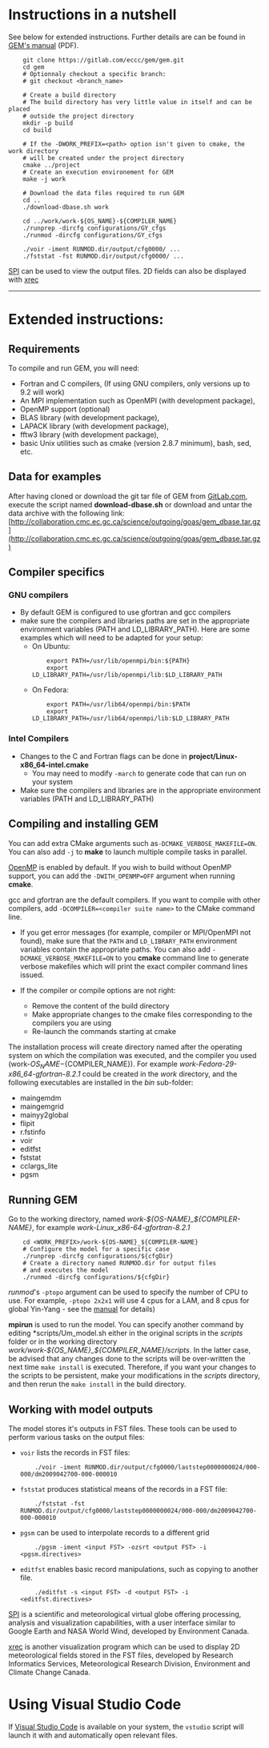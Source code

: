 # Instructions in a nutshell

See below for extended instructions.  Further details are can be found in
[GEM's manual](doc/GEM-manual.pdf) (PDF).

```
    git clone https://gitlab.com/eccc/gem/gem.git
    cd gem
    # Optionnaly checkout a specific branch:
    # git checkout <branch_name>

    # Create a build directory
    # The build directory has very little value in itself and can be placed
    # outside the project directory
    mkdir -p build
    cd build

    # If the -DWORK_PREFIX=<path> option isn't given to cmake, the work directory
    # will be created under the project directory
    cmake ../project
    # Create an execution environement for GEM
    make -j work

    # Download the data files required to run GEM
    cd ..
    ./download-dbase.sh work

    cd ../work/work-${OS_NAME}-${COMPILER_NAME}
    ./runprep -dircfg configurations/GY_cfgs
    ./runmod -dircfg configurations/GY_cfgs

    ./voir -iment RUNMOD.dir/output/cfg0000/ ...
    ./fststat -fst RUNMOD.dir/output/cfg0000/ ...
```

[SPI](http://eer.cmc.ec.gc.ca/software/SPI) can be used to view the output files.
2D fields can also be displayed with [xrec](https://gitlab.com/gem-ec/xoas)


-----------------------------------------------------------------
# Extended instructions:

## Requirements

To compile and run GEM, you will need:
- Fortran and C compilers, (If using GNU compilers, only versions up to 9.2 will work)
- An MPI implementation such as OpenMPI (with development package),
- OpenMP support (optional)
- BLAS library (with development package),
- LAPACK library (with development package),
- fftw3 library (with development package),
- basic Unix utilities such as cmake (version 2.8.7 minimum), bash, sed, etc.

## Data for examples
After having cloned or download the git tar file of GEM from
[GitLab.com](https://gitlab.com/eccc/gem/gem), execute the script named
**download-dbase.sh** or download and untar the data archive with the following
link:
[http://collaboration.cmc.ec.gc.ca/science/outgoing/goas/gem_dbase.tar.gz](http://collaboration.cmc.ec.gc.ca/science/outgoing/goas/gem_dbase.tar.gz)

## Compiler specifics

### GNU compilers
- By default GEM is configured to use gfortran and gcc compilers
- make sure the compilers and libraries paths are set in the appropriate
  environment variables (PATH and LD_LIBRARY_PATH).  Here are some examples
  which will need to be adapted for your setup:
    - On Ubuntu:
        ```
            export PATH=/usr/lib/openmpi/bin:${PATH}
            export LD_LIBRARY_PATH=/usr/lib/openmpi/lib:$LD_LIBRARY_PATH
        ```
    - On Fedora:
        ```
            export PATH=/usr/lib64/openmpi/bin:$PATH
            export LD_LIBRARY_PATH=/usr/lib64/openmpi/lib:$LD_LIBRARY_PATH
        ```

### Intel Compilers

- Changes to the C and Fortran flags can be done in **project/Linux-x86_64-intel.cmake**
    - You may need to modify ```-march``` to generate code that can run on
      your system
- Make sure the compilers and libraries are in the appropriate
  environment variables (PATH and LD_LIBRARY_PATH)



## Compiling and installing GEM

You can add extra CMake arguments such as```-DCMAKE_VERBOSE_MAKEFILE=ON```.
You can also add ```-j``` to **make** to launch multiple compile tasks in
parallel.

[OpenMP](https://www.openmp.org/) is enabled by default.  If you wish to build
without OpenMP support, you can add the ```-DWITH_OPENMP=OFF``` argument when
running **cmake**.

gcc and gfortran are the default compilers. If you want to compile with other
compilers, add ```-DCOMPILER=<compiler suite name>``` to the CMake command
line.

- If you get error messages (for example, compiler or MPI/OpenMPI not
  found), make sure that the ```PATH``` and ```LD_LIBRARY_PATH``` environment
  variables contain the appropriate paths.  You can also add
  ```-DCMAKE_VERBOSE_MAKEFILE=ON``` to you **cmake** command line to generate
  verbose makefiles which will print the exact compiler command lines issued.

- If the compiler or compile options are not right:
    - Remove the content of the build directory
    - Make appropriate changes to the cmake files corresponding to the
    compilers you are using
    - Re-launch the commands starting at cmake

The installation process will create directory named after the operating system
on which the compilation was executed, and the compiler you used
(work-${OS_NAME}-${COMPILER_NAME}). For example
*work-Fedora-29-x86_64-gfortran-8.2.1* could be created in the *work*
directory, and the following executables are installed in the *bin* sub-folder:
- maingemdm
- maingemgrid
- mainyy2global
- flipit
- r.fstinfo
- voir
- editfst
- fststat
- cclargs_lite
- pgsm

## Running GEM

Go to the working directory, named *work-${OS-NAME}_${COMPILER-NAME}*, for
example *work-Linux_x86-64-gfortran-8.2.1*

```
    cd <WORK_PREFIX>/work-${OS-NAME}_${COMPILER-NAME}
    # Configure the model for a specific case
    ./runprep -dircfg configurations/${cfgDir}
    # Create a directory named RUNMOD.dir for output files
    # and executes the model
    ./runmod -dircfg configurations/${cfgDir}
```

*runmod*'s ```-ptopo``` argument can be used to specify the number of CPU to
use.  For example,  ```-ptopo 2x2x1``` will use 4 cpus for a LAM, and
8 cpus for global Yin-Yang - see the [manual](doc/GEM-manual.pdf) for details)

**mpirun** is used to run the model.  You can specify another command
by editing *scripts/Um_model.sh either in the original scripts in the
*scripts* folder or in the working directory
*work/work-${OS_NAME}_${COMPILER_NAME}/scripts*. In the latter case, be advised
that any changes done to the scripts will be over-written the next time
```make install``` is executed. Therefore, if you want your changes to the
scripts to be persistent, make your modifications in the *scripts* directory,
and then rerun the ```make install``` in the build directory.

## Working with model outputs

The model stores it's outputs in FST files.  These tools can be used to perform
various tasks on the output files:

- ```voir``` lists the records in FST files:
    ```
        ./voir -iment RUNMOD.dir/output/cfg0000/laststep0000000024/000-000/dm2009042700-000-000010
    ```

- ```fststat``` produces statistical means of the records in a FST file:
    ```
        ./fststat -fst RUNMOD.dir/output/cfg0000/laststep0000000024/000-000/dm2009042700-000-000010
    ```

- ```pgsm``` can be used to interpolate records to a different grid
    ```
        ./pgsm -iment <input FST> -ozsrt <output FST> -i <pgsm.directives>
    ```

- ```editfst``` enables basic record manipulations, such as copying to another
    file.
    ```
        ./editfst -s <input FST> -d <output FST> -i <editfst.directives>
    ```

[SPI](http://eer.cmc.ec.gc.ca/software/SPI) is a scientific and meteorological
virtual globe offering processing, analysis and visualization capabilities,
with a user interface similar to Google Earth and NASA World Wind, developed by
Environment Canada.

[xrec](https://gitlab.com/gem-ec/xoas) is another visualization program which
can be used to display 2D meteorological fields stored in the FST files,
developed by Research Informatics Services, Meteorological Research Division,
Environment and Climate Change Canada.


# Using Visual Studio Code

If [Visual Studio Code](https://code.visualstudio.com/) is available on your
system, the `vstudio` script will launch it with and automatically open
relevant files.
